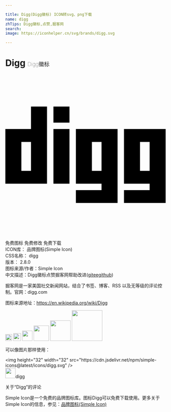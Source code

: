 ```yaml
---

title: Digg(Digg徽标) ICON转svg、png下载
name: digg
zhTips: Digg徽标,点赞,掘客网
search: 
image: https://iconhelper.cn/svg/brands/digg.svg

---
```


# Digg  <small style="font-size: 60%;font-weight: 100">Digg徽标</small>

<div id="svg" class="svg-wrap">
<svg role="img" viewBox="0 0 24 24" xmlns="http://www.w3.org/2000/svg"><title>Digg icon</title><path d="M17.76 8.16v8.16h3.84v.96h-3.84v1.92H24V8.16h-6.24zm-7.2 0v8.16h3.84v.96h-3.84v1.92h6.24V8.16h-6.24zM3.84 4.8v3.36H0v8.16h6.24V4.8h-2.4zM9.6 8.16H7.2v8.16h2.4V8.16zm12 6.24h-1.44v-4.32h1.44v4.32zm-17.76 0H2.4v-4.32h1.44v4.32zm10.56 0h-1.44v-4.32h1.44v4.32zM9.6 4.8H7.2v2.4h2.4V4.8z"/></svg>
</div>
<detail full-name='digg'></detail>

<div class="detail-page">
<p>
<span><span class="badge-success badge">免费图标</span> <span class="badge-success badge">免费修改</span>  <span class="badge-success badge">免费下载</span> </span>
<br/>
<span>
ICON库：
<span class="badge-secondary badge">品牌图标(Simple Icon)</span> 
</span>
<br/>
<span>
CSS名称：
<span class="badge-secondary badge">digg</span> 
</span>

<br/>
<span>
版本：
<span class="badge-secondary badge">2.8.0</span> 
</span>
<br/>
<span>图标来源/作者：<span class="badge-light badge">Simple Icon</span></span> 
<br/>
<span class="zh-detail">中文描述：<span class="badge-primary badge">Digg徽标</span><span class="badge-primary badge">点赞</span><span class="badge-primary badge">掘客网</span><span class="help-link"><span>帮助改进</span>(<a href="https://gitee.com/liuwave/icon-helper/edit/master/json/brands/digg.json" target="_blank" rel="noopener noreferrer">gitee</a><a href="https://github.com/liuwave/icon-helper/edit/master/json/brands/digg.json" target="_blank" rel="noopener noreferrer">github</a></span>)</span><br/>
</p>
</div><div class="description description alert alert-light"><p>掘客网是一家美国社交新闻网站，结合了书签、博客、RSS 以及无等级的评论控制。官网：digg.com</p><p>图标来源地址：<a href="https://en.wikipedia.org/wiki/Digg" target="_blank" rel="noopener noreferrer">https://en.wikipedia.org/wiki/Digg</a></p></div>
<div class="alert alert-dark">
<img height="21" width="21" src="https://cdn.jsdelivr.net/npm/simple-icons@latest/icons/digg.svg" />
<img height="24" width="24" src="https://cdn.jsdelivr.net/npm/simple-icons@latest/icons/digg.svg" />
<img height="32" width="32" src="https://cdn.jsdelivr.net/npm/simple-icons@latest/icons/digg.svg" />
<img height="48" width="48" src="https://cdn.jsdelivr.net/npm/simple-icons@latest/icons/digg.svg" />
<img height="64" width="64" src="https://cdn.jsdelivr.net/npm/simple-icons@latest/icons/digg.svg" />
<img height="96" width="96" src="https://cdn.jsdelivr.net/npm/simple-icons@latest/icons/digg.svg" />

</div>
<div>
  <p>可以像图片那样使用：    
  </p>
  <div class="alert alert-primary" style="font-size: 14px">
    &lt;img height="32" width="32" src="https://cdn.jsdelivr.net/npm/simple-icons@latest/icons/digg.svg" /&gt;
    <copy-btn content='<img height="32" width="32" src="https://cdn.jsdelivr.net/npm/simple-icons@latest/icons/digg.svg" />'></copy-btn>
  </div>
  <div class="alert alert-secondary">
    <img height="32" width="32" src="https://cdn.jsdelivr.net/npm/simple-icons@latest/icons/digg.svg" />digg
    <copy-btn content="digg" btn-title="复制图标名称"></copy-btn>
  </div>
</div>

<Vssue title="关于“Digg”的评论" >关于“Digg”的评论</Vssue>


<div><p>Simple Icon是一个免费的品牌图标库。图标Digg可以免费下载使用。更多关于  Simple Icon的信息，参见：<a target="_blank" href="https://iconhelper.cn/brands.html">品牌图标(Simple Icon)</a>
</p></div>
